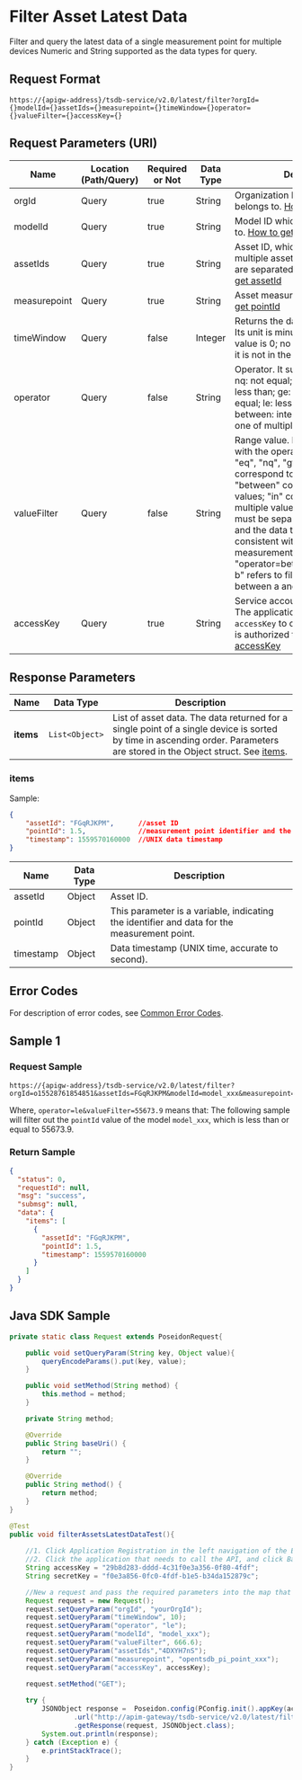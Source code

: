 # Filter Asset Latest Data



Filter and query the latest data of a single measurement point for multiple devices Numeric and String supported as the data types for query.

## Request Format

```
https://{apigw-address}/tsdb-service/v2.0/latest/filter?orgId={}modelId={}assetIds={}measurepoint={}timeWindow={}operator={}valueFilter={}accessKey={}
```

## Request Parameters (URI)

| Name | Location (Path/Query) | Required or Not | Data Type | Description |
|---------------|------------------|----------|-----------|--------------|
| orgId         | Query            | true     | String    | Organization ID which the asset belongs to. [How to get orgId](/docs/api/en/latest/api_faqs#how-to-get-organization-id-orgid-orgid)                                                                                                                                                                                                                            |
| modelId       | Query            | true    | String    |Model ID which the asset belongs to. [How to get modelId](/docs/api/en/latest/api_faqs#how-to-get-model-id-modelid-modelid)                                                                                                                                                                                                                            |
| assetIds      | Query            | true     | String    | Asset ID, which supports querying multiple assets; multiple asset IDs are separated by commas. [How to get assetId](/docs/api/en/latest/api_faqs.html#how-to-get-asset-id-assetid-assetid)                                                                                                                                                                                |
| measurepoint | Query            | true     | String    | Asset measurement point. [How to get pointId](/docs/api/en/latest/api_faqs#how-to-get-the-measuremet-point-pointid-pointid)                                                                                                                                                                           |
| timeWindow     | Query            | false     | Integer  | Returns the data schedule setting. Its unit is minute and its minimum value is 0; no filtering is applied if it is not in the request |
| operator       | Query            | false     | String    | Operator. It supports: eq: equal to; nq: not equal; gt: greater than; lt: less than; ge: greater than or equal; le: less than or equal; between: interval of 2 values; in: one of multiple values.                                                                                                                                      |
| valueFilter      | Query            | false    | String   |Range value. It must be used along with the operator. The operators "eq", "nq", "gt", "ge", "lt", and "le" correspond to a single value; "between" corresponds to 2 values; "in" corresponds to multiple values. Multiple values must be separated by commas, and the data types must be consistent with those of the measurement points. For example: "operator=betwteen&valueFilter=a, b" refers to filtering out the values between a and b|
| accessKey     | Query            | true     | String    |Service account of the application. The application authenticates with `accessKey` to obtain the data that it is authorized to access. [How to get accessKey](/docs/api/en/latest/api_faqs.html#how-to-get-access-key-accesskey-accesskey)|                                                                     

## Response Parameters

| Name | Data Type     | Description          |
|-------|----------------|---------------------------|
| **items** | `List<Object>` | List of asset data. The data returned for a single point of a single device is sorted by time in ascending order. Parameters are stored in the Object struct. See [items](/docs/api/en/latest/tsdb_service/filter_asset_latest_data.html#id2).

### items

Sample:
```json
{
    "assetId": "FGqRJKPM", 		//asset ID
    "pointId": 1.5,   			//measurement point identifier and the data
    "timestamp": 1559570160000	//UNIX data timestamp
}
```

| Name | Data Type | Description |
|---------------|-----------|--------------------------------------|
| assetId       | Object    | Asset ID.                                              |
| pointId | Object    |This parameter is a variable, indicating the identifier and data for the measurement point.                                     |
| timestamp     | Object    | Data timestamp (UNIX time, accurate to second).                                     |

## Error Codes
For description of error codes, see [Common Error Codes](overview#errorcode).

## Sample 1

### Request Sample
```
https://{apigw-address}/tsdb-service/v2.0/latest/filter?orgId=o15528761854851&assetIds=FGqRJKPM&modelId=model_xxx&measurepoint=pointId&timeWindow=&operator=le&valueFilter=55673.9&accessKey=accessKey
```
Where, `operator=le&valueFilter=55673.9` means that: The following sample will filter out the `pointId` value of the model `model_xxx`, which is less than or equal to 55673.9.

### Return Sample

```json
{
  "status": 0,
  "requestId": null,
  "msg": "success",
  "submsg": null,
  "data": {
    "items": [
      {
        "assetId": "FGqRJKPM",
        "pointId": 1.5,
        "timestamp": 1559570160000
      }
    ]
  }
}
```

## Java SDK Sample

```java
private static class Request extends PoseidonRequest{

    public void setQueryParam(String key, Object value){
        queryEncodeParams().put(key, value);
    }

    public void setMethod(String method) {
        this.method = method;
    }

    private String method;

    @Override
    public String baseUri() {
        return "";
    }

    @Override
    public String method() {
        return method;
    }
}

@Test
public void filterAssetsLatestDataTest(){
    
    //1. Click Application Registration in the left navigation of the EnOS Console.
    //2. Click the application that needs to call the API, and click Basic Information. accessKey and secretKey correspond to AccessKey and SecretKey in EnOS.
    String accessKey = "29b8d283-dddd-4c31f0e3a356-0f80-4fdf";
    String secretKey = "f0e3a856-0fc0-4fdf-b1e5-b34da152879c";

    //New a request and pass the required parameters into the map that exists in the query. The key is the parameter name and the value is the parameter value.
    Request request = new Request();
    request.setQueryParam("orgId", "yourOrgId");
    request.setQueryParam("timeWindow", 10);
    request.setQueryParam("operator", "le");
    request.setQueryParam("modelId", "model_xxx");
    request.setQueryParam("valueFilter", 666.6);
    request.setQueryParam("assetIds","4DXYH7nS");
    request.setQueryParam("measurepoint", "opentsdb_pi_point_xxx");
    request.setQueryParam("accessKey", accessKey);
    
    request.setMethod("GET");

    try {
        JSONObject response =  Poseidon.config(PConfig.init().appKey(accessKey).appSecret(secretKey).debug())
                .url("http://apim-gateway/tsdb-service/v2.0/latest/filter")
                .getResponse(request, JSONObject.class);
        System.out.println(response);
    } catch (Exception e) {
        e.printStackTrace();
    }
}
```
